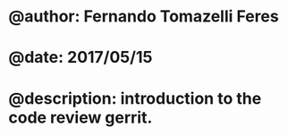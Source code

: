 # @author: Fernando Tomazelli Feres
# @date: 2017/05/15
# @description: introduction to the code review gerrit. 
